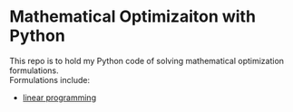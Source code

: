 # Mathematical Optimizaiton with Python

This repo is to hold my Python code of solving mathematical optimization formulations. <br/>
Formulations include:
- [linear programming](./LP_final.ipynb)
